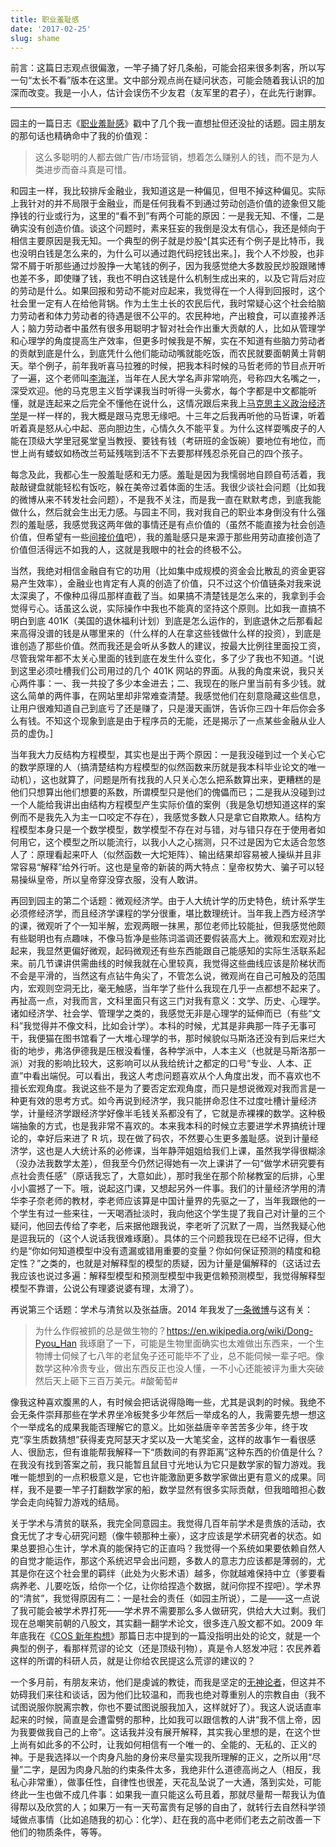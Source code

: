 ```yaml
---
title: 职业羞耻感
date: '2017-02-25'
slug: shame
---
```


前言：这篇日志观点很偏激，一竿子捅了好几条船，可能会招来很多刺客，所以写一句“太长不看”版本在这里。文中部分观点尚在疑问状态，可能会随着我认识的加深而改变。我是一小人，估计会误伤不少友君（友军里的君子），在此先行谢罪。

---

园主的一篇日志《[职业羞耻感](http://www.loyhome.com/?p=4261)》戳中了几个我一直想扯但还没扯的话题。园主朋友的那句话也精确命中了我的价值观：

> 这么多聪明的人都去做广告/市场营销，想着怎么赚别人的钱，而不是为人类进步而奋斗真是可惜。

和园主一样，我比较排斥金融业，我知道这是一种偏见，但甩不掉这种偏见。实际上我针对的并不局限于金融业，而是任何我看不到通过劳动创造价值的迹象但又能挣钱的行业或行为，这里的“看不到”有两个可能的原因：一是我无知、不懂，二是确实没有创造价值。谈这个问题时，素来狂妄的我倒是没太有信心，我还是倾向于相信主要原因是我无知。一个典型的例子就是炒股^[其实还有个例子是比特币，我也没明白钱是怎么来的，为什么可以通过跑代码挖钱出来。]，我个人不炒股，也非常不屑于听那些通过炒股挣一大笔钱的例子，因为我感觉绝大多数股民炒股跟赌博也差不多，即使赚了钱，我也不明白这钱是什么机制生成出来的，以及它背后对应的劳动是什么。如果回报和劳动不能对应起来，我觉得在一个人得到回报时，这个社会里一定有人在给他背锅。作为土生土长的农民后代，我时常疑心这个社会给脑力劳动者和体力劳动者的待遇是很不公平的。农民种地，产出粮食，可以直接养活人；脑力劳动者中虽然有很多用聪明才智对社会作出重大贡献的人，比如从管理学和心理学的角度提高生产效率，但更多时候我是不解，实在不知道有些脑力劳动者的贡献到底是什么，到底凭什么他们能动动嘴就能吃饭，而农民就要面朝黄土背朝天。举个例子，前年我听喜马拉雅的时候，把我本科时候的马哲老师的节目点开听了一遍，这个老师叫[李海洋](http://baike.baidu.com/item/%E6%9D%8E%E6%B5%B7%E6%B4%8B/41184)，当年在人民大学名声非常响亮，号称四大名嘴之一，深受欢迎。他的马克思主义哲学课我当时听得一头雾水，每个字都是中文都能听懂，就是连起来之后完全不懂他在说什么，这情况跟后来我上[马克思主义政治经济学](/cn/2014/06/on-writing/)是一样一样的，我大概是跟马克思无缘吧。十三年之后我再听他的马哲课，听着听着真是怒从心中起、恶向胆边生，心情久久不能平复。为什么这样耍嘴皮子的人能在顶级大学里冠冕堂皇当教授、要钱有钱（考研班的金饭碗）要地位有地位，而世上尚有蝼蚁如杨改兰苟延残喘到活不下去要那样残忍杀死自己的四个孩子。

每念及此，我都心生一股羞耻感和无力感。羞耻是因为我懦弱地自顾自苟活着，我敲敲键盘就能轻松有饭吃，躲在美帝过着体面的生活。我很少谈社会问题（比如我的微博从来不转发社会问题），不是我不关注，而是我一直在默默考虑，到底我能做什么，然后就会生出无力感。与园主不同，我对我自己的职业本身倒没有什么强烈的羞耻感，我感觉我这两年做的事情还是有点价值的（虽然不能直接为社会创造价值，但希望有一些[间接价值](https://www.zhihu.com/question/28361295/answer/103651391)吧），我的羞耻感只是来源于那些用劳动直接创造了价值但活得远不如我的人，这就是我眼中的社会的终极不公。

当然，我绝对相信金融自有它的功用（比如集中成规模的资金会比散乱的资金更容易产生效率），金融业也肯定有人真的创造了价值，只不过这个价值链条对我来说太深奥了，不像种瓜得瓜那样直截了当。如果搞不清楚钱是怎么来的，我拿到手会觉得亏心。话虽这么说，实际操作中我也不能真的坚持这个原则。比如我一直搞不明白到底 401K（美国的退休福利计划）到底是怎么运作的，到底退休之后那看起来高得没谱的钱是从哪里来的（什么样的人在拿这些钱做什么样的投资），到底是谁创造了那些价值。然而我还是会听从多数人的建议，按最大比例往里面投工资，尽管我常年都不太关心里面的钱到底在发生什么变化，多了少了我也不知道。^[说到这里必须吐槽我们公司用过的几个 401K 网站的界面。从我的角度来说，我只关心两件事：一、我一共投了多少本金进去；二、我现在的账户里当前有多少钱。就这么简单的两件事，在网站里却非常难查清楚。我感觉他们在刻意隐藏这些信息，让用户很难知道自己到底亏了还是赚了，只是漫天画饼，告诉你三四十年后你会多么有钱。不知这个现象到底是由于程序员的无能，还是揭示了一点某些金融从业人员的虚伪。]

当年我大力反结构方程模型，其实也是出于两个原因：一是我没碰到过一个关心它的数学原理的人（搞清楚结构方程模型的似然函数来历就是我本科毕业论文的唯一动机），这也就算了，问题是所有找我的人只关心怎么把系数算出来，更糟糕的是他们只想算出他们想要的系数，所谓模型只是他们的傀儡而已；二是我从没碰到过一个人能给我讲出由结构方程模型产生实际价值的案例（我是急切想知道这样的案例而不是我先入为主一口咬定不存在），我感觉多数人只是拿它自欺欺人。结构方程模型本身只是一个数学模型，数学模型不存在对与错，对与错只存在于使用者如何用它，这个模型之所以能流行，以我小人之心揣测，只不过是因为它太适合忽悠人了：原理看起来吓人（似然函数一大坨矩阵）、输出结果却容易被人操纵并且非常容易“解释”给外行听。这也是皇帝的新装的两大特点：皇帝权势大、骗子可以轻易操纵皇帝，所以皇帝穿没穿衣服，没有人敢讲。

再回到园主的第二个话题：微观经济学。由于人大统计学的历史特色，统计系学生必须修经济学，而且经济学课程的学分很重，堪比数理统计。当年我上西方经济学的课，微观听了个一知半解，宏观两眼一抹黑，那位老师比较能扯，但我感觉他颇有些聪明也有点趣味，不像马哲净是些陈词滥调还要假装高大上。微观和宏观对比起来，我显然更偏好微观，起码微观还有些东西能跟自己能感知的实际生活联系起来。前几节课讲供需曲线的时候我就在心里较真，我觉得这些曲线应该是阶梯状而不会是平滑的，当然这有点钻牛角尖了，不管怎么说，微观尚在自己可触及的范围内，宏观则空洞无比，毫无触感，当年学了些什么我现在几乎一点都想不起来了。再扯高一点，对我而言，文科里面只有这三门对我有意义：文学、历史、心理学。诸如经济学、社会学、管理学之类的，我感觉无非是心理学的延伸而已（有些“文科”我觉得并不像文科，比如会计学）。本科的时候，尤其是非典那一阵子无事可干，我便猫在图书馆看了一大堆心理学的书，那时候貌似马斯洛还没有到后来烂大街的地步，弗洛伊德我是压根没看懂，各种学派中，人本主义（也就是马斯洛那一派）对我的影响比较大，这影响可以从我给统计之都定的口号“专业、人本、正直”中看出端倪。可以看出，我这人考虑问题喜欢从个人角度出发，而不喜欢也不擅长宏观角度。我说这些不是为了要否定宏观角度，而只是想说微观对我而言是一种更有效的思考方式。如今再说到经济学，我只能拼命忍住不过度吐槽计量经济学，计量经济学跟经济学好像半毛钱关系都没有了，它就是赤裸裸的数学。这种极端抽象的方式，也是我非常不喜欢的。本来我本科的时候立志要进学术界搞统计理论的，幸好后来进了 R 坑，现在做了码农，不然要心生更多羞耻感。说到计量经济学，这也是人大统计系的必修课，当年静萍姐姐给我们上课，虽然我学得很糊涂（没办法我数学太差），但我至今仍然记得她有一次上课讲了一句“做学术研究要有点社会责任感”（原话我忘了，大意如此），那时我坐在那个阶梯教室的后排，心里小小震撼了一下。哦，说起这门课，又想起另外一件事。我们的计量经济学用的清华李子奈老师的教材，李老师应该算是中国计量界的先驱之一了，当年我跟他的一个学生有过一些来往，一天喝酒扯淡时，我向他这个学生提了我自己对计量的三个疑问，他回去传给了李老，后来据他跟我说，李老听了沉默了一周，当然我疑心他是逗我玩的（这个人说话我很难琢磨）。具体的三个问题我现在已经不记得，但大约是“你如何知道模型中没有遗漏或错用重要的变量？你如何保证预测的精度和稳定性？”之类的，也就是对解释型的模型的质疑，因为计量是偏解释的（这话过去我应该也说过多遍：解释型模型和预测型模型中我更信赖预测模型，我觉得解释型模型不靠谱，公说公有理婆说婆有理，太滑了）。

再说第三个话题：学术与清贫以及张益唐。2014 年我发了[一条微博](http://weibo.com/2514669664/BaH1AxBso)与这有关：

> 为什么作假被抓的总是做生物的？https://en.wikipedia.org/wiki/Dong-Pyou_Han 我琢磨了一下，可能是生物里面确实也太难做出东西来，一个生物博士伺候了七八年的老鼠兔子还可能毕不了业，总不能伺候一辈子吧。像数学这种冷贵专业，做出东西反正也没人懂，一不小心还能被评为重大突破然后天上砸下三百万美元。#酸葡萄#

像我这种喜欢腹黑的人，有时候会把话说得隐晦一些，尤其是讽刺的时候。我绝不会无条件崇拜那些在学术界坐冷板凳多少年然后一举成名的人，我需要先想一想这个一举成名的成果我能否理解它的意义。比如张益唐辛辛苦苦多少年，终于攻克“孪生质数猜想”获得麦克阿瑟天才奖以及一大笔奖金，这样的故事乍一看很感人、很励志，但有谁能帮我解释一下“质数间的有界距离”这种东西的价值是什么？在我没有找到答案之前，我只能暂且鼠目寸光地认为它只是数学家的智力游戏。我唯一能想到的一点积极意义是，它也许能激励更多数学家做出更有意义的成果。同样，我不是要一竿子打翻数学家的船，数学显然有很多实际贡献，但我暗暗担心数学会走向纯智力游戏的结局。

关于学术与清贫的联系，我完全同意园主。我觉得几百年前学术是贵族的活动，衣食无忧了才专心研究问题（像牛顿那种土豪），这才应该是学术研究者的状态。如果总要担心生计，学术真的能保持它的正直吗？我觉得一个系统如果要依赖自然人的自觉才能运作，那这个系统迟早会出问题，多数人的意志力应该都是薄弱的，尤其是你在这个社会里的羁绊（此处为火影术语）越多，你就越难保持中立（爹要看病养老、儿要吃饭，给你一个亿，让你给捏造个数据，就问你捏不捏吧）。学术界的“清贫”，我觉得原因有二：一是社会的责任（如园主所说），二是——这一点说了我可能会被学术界打死——学术界不需要那么多人做研究，供给大大过剩。我们现在总嘲笑前朝的八股文，其实翻一翻学术论文，很多连八股文都不如。2009 年年底我在《[COS 新年构想](/cn/2009/12/cos-in-2010/)》那篇日志中提到的一篇没指明出处的论文，就是一个典型的例子，看那样荒谬的论文（还是顶级刊物），真是令人怒发冲冠：农民养着这样的所谓的科研人员，就是让你给农民提这么荒谬的建议的？

一个多月前，有朋友来访，他们是虔诚的教徒，而我是坚定的[无神论者](http://weibo.com/2718604160/EfY81iN8d)，但这并不妨碍我们来往和谈话，因为他们比较温和，而我也绝对尊重别人的宗教自由（我不试图说服你脱离宗教，你也不要试图说服我加入，这样就好了）。我这人说话直率起来的时候，简直是会遭雷劈的那种，比如我可以跟信教的人讲“我不信上帝，因为我要做我自己的上帝”。这话我并没有展开解释，其实我心里想的是，在这个世上尚有如此多的不公时，让我如何相信有一个唯一的、全能的、无私的、正义的神。于是我选择以一个肉身凡胎的身份来尽量实现我所理解的正义，之所以用“尽量”二字，是因为肉身凡胎的约束条件太多，我绝非什么道德高尚之人（相反，我私心非常重），做事任性，自律性也很差，天花乱坠说了一大通，落到实处，可能终此一生也做不成几件事：如果我一直只能这么苟且着，那就尽量帮一帮我认为值得帮以及欣赏的人；如果万一有一天苟富贵有足够的自由了，就转行去自然科学领域做点事情（比如追随我的初心：化学）、赶在我的高中老师们老去之前改善一下他们的物质条件，等等。
